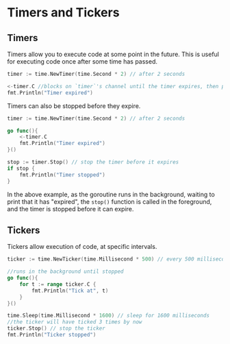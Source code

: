 # Timers and Tickers

## Timers

Timers allow you to execute code at some point in the future. This is useful for executing code once after some time has passed.

```go
timer := time.NewTimer(time.Second * 2) // after 2 seconds

<-timer.C //blocks on `timer`'s channel until the timer expires, then proceeds with execution
fmt.Println("Timer expired")
```

Timers can also be stopped before they expire.

```go
timer := time.NewTimer(time.Second * 2) // after 2 seconds

go func(){
    <-timer.C
    fmt.Println("Timer expired")
}()

stop := timer.Stop() // stop the timer before it expires
if stop {
    fmt.Println("Timer stopped")
}
```

In the above example, as the goroutine runs in the background, waiting to print that it has "expired", the `stop()` function is called in the foreground, and the timer is stopped before it can expire.

## Tickers

Tickers allow execution of code, at specific intervals.

```go
ticker := time.NewTicker(time.Millisecond * 500) // every 500 milliseconds

//runs in the background until stopped
go func(){
    for t := range ticker.C {
        fmt.Println("Tick at", t)
    }
}()

time.Sleep(time.Millisecond * 1600) // sleep for 1600 milliseconds
//the ticker will have ticked 3 times by now
ticker.Stop() // stop the ticker
fmt.Println("Ticker stopped")
```
